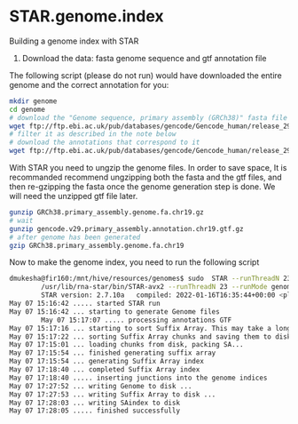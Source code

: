 # STAR.genome.index
Building a genome index with STAR

1. Download the data: fasta genome sequence and gtf annotation file

The following script (please do not run) would have downloaded the entire genome and the correct annotation for you:

```sh
mkdir genome
cd genome
# download the "Genome sequence, primary assembly (GRCh38)" fasta file
wget ftp://ftp.ebi.ac.uk/pub/databases/gencode/Gencode_human/release_29/GRCh38.primary_assembly.genome.fa.gz
# filter it as described in the note below
# download the annotations that correspond to it 
wget ftp://ftp.ebi.ac.uk/pub/databases/gencode/Gencode_human/release_29/gencode.v29.annotation.gtf.gz
```

With STAR you need to ungzip the genome files. In order to save space, It is recommanded recommend ungzipping both the fasta and the gtf files, 
and then re-gzipping the fasta once the genome generation step is done. We will need the unzipped gtf file later.

```sh
gunzip GRCh38.primary_assembly.genome.fa.chr19.gz
# wait
gunzip gencode.v29.primary_assembly.annotation.chr19.gtf.gz
# after genome has been generated
gzip GRCh38.primary_assembly.genome.fa.chr19
```

Now to make the genome index, you need to run the following script
```sh
dmukesha@fir160:/mnt/hive/resources/genomes$ sudo  STAR --runThreadN 23 --runMode genomeGenerate --genomeDir $GENOMEDIR/STAR --genomeFastaFiles $GENOMEDIR/STAR/GRCh38.primary_assembly.genome.fa --sjdbGTFfile $GENOMEDIR/STAR/gencode.v45.annotation.gtf
        /usr/lib/rna-star/bin/STAR-avx2 --runThreadN 23 --runMode genomeGenerate --genomeDir /mnt/hive/resources/genomes//STAR --genomeFastaFiles /mnt/hive/resources/genomes//STAR/GRCh38.primary_assembly.genome.fa --sjdbGTFfile /mnt/hive/resources/genomes//STAR/gencode.v45.annotation.gtf
        STAR version: 2.7.10a   compiled: 2022-01-16T16:35:44+00:00 <place not set in Debian package>
May 07 15:16:42 ..... started STAR run
May 07 15:16:42 ... starting to generate Genome files
        May 07 15:17:07 ..... processing annotations GTF
May 07 15:17:16 ... starting to sort Suffix Array. This may take a long time...
May 07 15:17:22 ... sorting Suffix Array chunks and saving them to disk...
May 07 17:15:01 ... loading chunks from disk, packing SA...
May 07 17:15:54 ... finished generating suffix array
May 07 17:15:54 ... generating Suffix Array index
May 07 17:18:40 ... completed Suffix Array index
May 07 17:18:40 ..... inserting junctions into the genome indices
May 07 17:27:52 ... writing Genome to disk ...
May 07 17:27:53 ... writing Suffix Array to disk ...
May 07 17:28:03 ... writing SAindex to disk
May 07 17:28:05 ..... finished successfully
```
